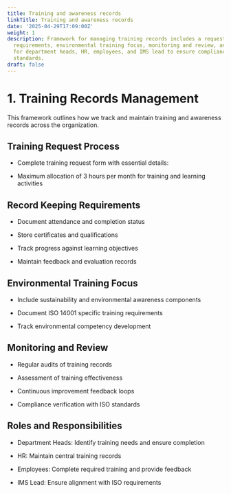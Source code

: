 ```yaml
---
title: Training and awareness records
linkTitle: Training and awareness records
date: '2025-04-29T17:09:00Z'
weight: 1
description: Framework for managing training records includes a request process, record-keeping
  requirements, environmental training focus, monitoring and review, and defined roles
  for department heads, HR, employees, and IMS lead to ensure compliance with ISO
  standards.
draft: false
---
```



# 1. Training Records Management

This framework outlines how we track and maintain training and awareness records across the organization.

## Training Request Process

- Complete training request form with essential details:

- Maximum allocation of 3 hours per month for training and learning activities

## Record Keeping Requirements

- Document attendance and completion status

- Store certificates and qualifications

- Track progress against learning objectives

- Maintain feedback and evaluation records

## Environmental Training Focus

- Include sustainability and environmental awareness components

- Document ISO 14001 specific training requirements

- Track environmental competency development

## Monitoring and Review

- Regular audits of training records

- Assessment of training effectiveness

- Continuous improvement feedback loops

- Compliance verification with ISO standards

## Roles and Responsibilities

- Department Heads: Identify training needs and ensure completion

- HR: Maintain central training records

- Employees: Complete required training and provide feedback

- IMS Lead: Ensure alignment with ISO requirements